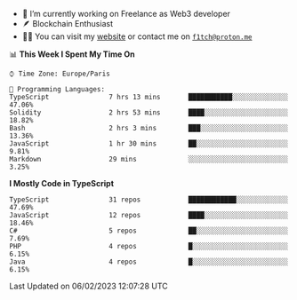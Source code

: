 - 🔭 I’m currently working on Freelance as Web3 developer
- 🪶 Blockchain Enthusiast
- 👨‍💻 You can visit my [website](https://f1tch.xyz) or contact me on [`f1tch@proton.me`](mailto:f1tch@proton.me)

<!--START_SECTION:waka-->
📊 **This Week I Spent My Time On** 

```text
⌚︎ Time Zone: Europe/Paris

💬 Programming Languages: 
TypeScript               7 hrs 13 mins       ███████████░░░░░░░░░░░░░░   47.06% 
Solidity                 2 hrs 53 mins       ████░░░░░░░░░░░░░░░░░░░░░   18.82% 
Bash                     2 hrs 3 mins        ███░░░░░░░░░░░░░░░░░░░░░░   13.36% 
JavaScript               1 hr 30 mins        ██░░░░░░░░░░░░░░░░░░░░░░░   9.81% 
Markdown                 29 mins             ░░░░░░░░░░░░░░░░░░░░░░░░░   3.25%

```

**I Mostly Code in TypeScript** 

```text
TypeScript               31 repos            ████████████░░░░░░░░░░░░░   47.69% 
JavaScript               12 repos            ████░░░░░░░░░░░░░░░░░░░░░   18.46% 
C#                       5 repos             ██░░░░░░░░░░░░░░░░░░░░░░░   7.69% 
PHP                      4 repos             █░░░░░░░░░░░░░░░░░░░░░░░░   6.15% 
Java                     4 repos             █░░░░░░░░░░░░░░░░░░░░░░░░   6.15%

```



 Last Updated on 06/02/2023 12:07:28 UTC
<!--END_SECTION:waka-->
